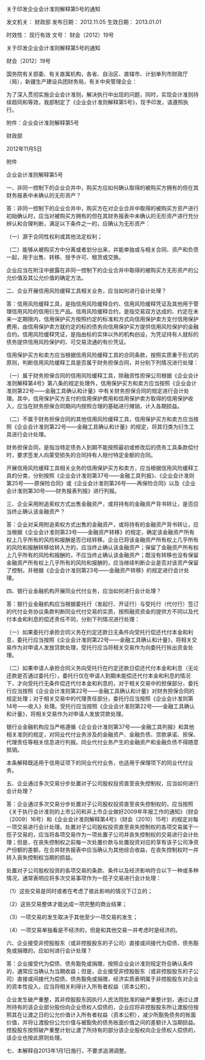 
	
		
	
关于印发企业会计准则解释第5号的通知
	
	
发文机关：	财政部
发布日期：	2012.11.05
生效日期：	2013.01.01
	
时效性：	现行有效
文号：	财会〔2012〕19号
	
	

	
	

	
	

关于印发企业会计准则解释第5号的通知

财会〔2012〕19号

国务院有关部委、有关直属机构，各省、自治区、直辖市、计划单列市财政厅（局），新疆生产建设兵团财务局，有关中央管理企业：

为了深入贯彻实施企业会计准则，解决执行中出现的问题，同时，实现会计准则持续趋同和等效，我部制定了《企业会计准则解释第5号》，现予印发，请遵照执行。

附件：企业会计准则解释第5号

财政部

2012年11月5日

附件

企业会计准则解释第5号

一、非同一控制下的企业合并中，购买方应如何确认取得的被购买方拥有的但在其财务报表中未确认的无形资产？

答：非同一控制下的企业合并中，购买方在对企业合并中取得的被购买方资产进行初始确认时，应当对被购买方拥有的但在其财务报表中未确认的无形资产进行充分辨认和合理判断，满足以下条件之一的，应确认为无形资产：

（一）源于合同性权利或其他法定权利；

（二）能够从被购买方中分离或者划分出来，并能单独或与相关合同、资产和负债一起，用于出售、转移、授予许可、租赁或交换。

企业应当在附注中披露在非同一控制下的企业合并中取得的被购买方无形资产的公允价值及其公允价值的确定方法。

二、企业开展信用风险缓释工具相关业务，应当如何进行会计处理？

答：信用风险缓释工具，是指信用风险缓释合约、信用风险缓释凭证及其他用于管理信用风险的信用衍生产品。信用风险缓释合约，是指交易双方达成的、约定在未来一定期限内，信用保护买方按照约定的标准和方式向信用保护卖方支付信用保护费用，由信用保护卖方就约定的标的债务向信用保护买方提供信用风险保护的金融合约。信用风险缓释凭证，是指由标的实体以外的机构创设，为凭证持有人就标的债务提供信用风险保护的、可交易流通的有价凭证。

信用保护买方和卖方应当根据信用风险缓释工具的合同条款，按照实质重于形式的原则，判断信用风险缓释工具是否属于财务担保合同，并分别下列情况进行处理：

（一）属于财务担保合同的信用风险缓释工具，除融资性担保公司根据《企业会计准则解释第4号》第八条的规定处理外，信用保护买方和卖方应当按照《企业会计准则第22号——金融工具确认和计量》中有关财务担保合同的规定进行会计处理。其中，信用保护买方支付的信用保护费用和信用保护卖方取得的信用保护收入，应当在财务担保合同期间内按照合理的基础进行摊销，计入各期损益。

（二）不属于财务担保合同的其他信用风险缓释工具，信用保护买方和卖方应当按照《企业会计准则第22号——金融工具确认和计量》的规定，将其归类为衍生工具进行会计处理。

财务担保合同，是指当特定债务人到期不能按照最初或修改后的债务工具条款偿付时，要求签发人向蒙受损失的合同持有人赔付特定金额的合同。

开展信用风险缓释工具相关业务的信用保护买方和卖方，应当根据信用风险缓释工具的分类，分别按照《企业会计准则第37号——金融工具列报》、《企业会计准则第25号——原保险合同》或《企业会计准则第26号——再保险合同》以及《企业会计准则第30号——财务报表列报》进行列报。

三、企业采用附追索权方式出售金融资产，或将持有的金融资产背书转让，是否应当终止确认该金融资产？

答：企业对采用附追索权方式出售的金融资产，或将持有的金融资产背书转让，应当根据《企业会计准则第23号——金融资产转移》的规定，确定该金融资产所有权上几乎所有的风险和报酬是否已经转移。企业已将该金融资产所有权上几乎所有的风险和报酬转移给转入方的，应当终止确认该金融资产；保留了金融资产所有权上几乎所有的风险和报酬的，不应当终止确认该金融资产；既没有转移也没有保留金融资产所有权上几乎所有的风险和报酬的，应当继续判断企业是否对该资产保留了控制，并根据《企业会计准则第23号——金融资产转移》的规定进行会计处理。

四、银行业金融机构开展同业代付业务，应当如何进行会计处理？

答：银行业金融机构应当根据委托行（发起行、开证行）与受托行（代付行）签订的代付业务协议条款判断同业代付交易的实质，按照融资资金的提供方不同以及代付本金和利息的偿还责任不同，分别下列情况进行处理：

（一）如果委托行承担合同义务在约定还款日无条件向受托行偿还代付本金和利息，委托行应当按照《企业会计准则第22号——金融工具确认和计量》，将相关交易作为对申请人发放贷款处理，受托行应当将相关交易作为向委托行拆出资金处理。

（二）如果申请人承担合同义务向受托行在约定还款日偿还代付本金和利息（无论还款是否通过委托行），委托行仅在申请人到期未能偿还代付本金和利息的情况下，才向受托行无条件偿还代付本金和利息的，对于相关交易中的担保部分，委托行应当按照《企业会计准则第22号——金融工具确认和计量》对财务担保合同的规定处理；对于相关交易中的代理责任部分，委托行应当按照《企业会计准则第14号——收入》处理。受托行应当按照《企业会计准则第22号——金融工具确认和计量》，将相关交易作为对申请人发放贷款处理。

银行业金融机构应当严格遵循《企业会计准则第37号——金融工具列报》和其他相关准则的规定，对同业代付业务涉及的金融资产、金融负债、贷款承诺、担保、代理责任等相关信息进行列报。同业代付业务产生的金融资产和金融负债不得随意抵销。

本条解释既适用于信用证项下的同业代付业务，也适用于保理项下的同业代付业务。

五、企业通过多次交易分步处置对子公司股权投资直至丧失控制权，应当如何进行会计处理？

答：企业通过多次交易分步处置对子公司股权投资直至丧失控制权的，应当按照《关于执行会计准则的上市公司和非上市企业做好2009年年报工作的通知》（财会〔2009〕16号）和《企业会计准则解释第4号》（财会〔2010〕15号）的规定对每一项交易进行会计处理。处置对子公司股权投资直至丧失控制权的各项交易属于一揽子交易的，应当将各项交易作为一项处置子公司并丧失控制权的交易进行会计处理；但是，在丧失控制权之前每一次处置价款与处置投资对应的享有该子公司净资产份额的差额，在合并财务报表中应当确认为其他综合收益，在丧失控制权时一并转入丧失控制权当期的损益。

处置对子公司股权投资的各项交易的条款、条件以及经济影响符合以下一种或多种情况，通常表明应将多次交易事项作为一揽子交易进行会计处理：

（1）这些交易是同时或者在考虑了彼此影响的情况下订立的；

（2）这些交易整体才能达成一项完整的商业结果；

（3）一项交易的发生取决于其他至少一项交易的发生；

（4）一项交易单独看是不经济的，但是和其他交易一并考虑时是经济的。

六、企业接受非控股股东（或非控股股东的子公司）直接或间接代为偿债、债务豁免或捐赠的，应如何进行会计处理？

答：企业接受代为偿债、债务豁免或捐赠，按照企业会计准则规定符合确认条件的，通常应当确认为当期收益；但是，企业接受非控股股东（或非控股股东的子公司）直接或间接代为偿债、债务豁免或捐赠，经济实质表明属于非控股股东对企业的资本性投入，应当将相关利得计入所有者权益（资本公积）。

企业发生破产重整，其非控股股东因执行人民法院批准的破产重整计划，通过让渡所持有的该企业部分股份向企业债权人偿债的，企业应将非控股股东所让渡股份按照其在让渡之日的公允价值计入所有者权益（资本公积），减少所豁免债务的账面价值，并将让渡股份公允价值与被豁免的债务账面价值之间的差额计入当期损益。控股股东按照破产重整计划让渡了所持有的部分该企业股权向企业债权人偿债的，该企业也按此原则处理。

七、本解释自2013年1月1日施行，不要求追溯调整。
